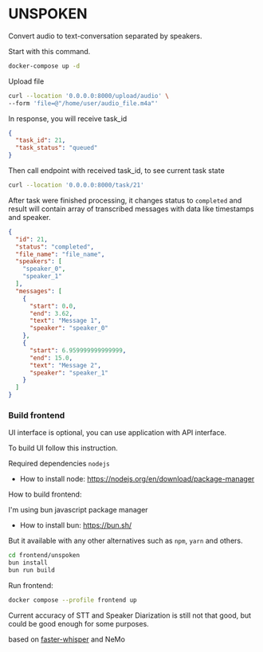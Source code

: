# UNSPOKEN

Convert audio to text-conversation separated by speakers.

Start with this command.

```bash
docker-compose up -d
```

Upload file

```bash
curl --location '0.0.0.0:8000/upload/audio' \
--form 'file=@"/home/user/audio_file.m4a"'
```

In response, you will receive task_id

```json
{
  "task_id": 21,
  "task_status": "queued"
}
```

Then call endpoint with received task_id, to see current task state

```bash
curl --location '0.0.0.0:8000/task/21'
```
After task were finished processing, it changes status to `completed` and result will contain array of transcribed
messages with data like timestamps and speaker.
```json
{
  "id": 21,
  "status": "completed",
  "file_name": "file_name",
  "speakers": [
    "speaker_0",
    "speaker_1"
  ],
  "messages": [
    {
      "start": 0.0,
      "end": 3.62,
      "text": "Message 1",
      "speaker": "speaker_0"
    },
    {
      "start": 6.959999999999999,
      "end": 15.0,
      "text": "Message 2",
      "speaker": "speaker_1"
    }
  ]
}
```

### Build frontend
UI interface is optional, you can use application with API interface. 

To build UI follow this instruction. 

Required dependencies `nodejs` 
* How to install node: https://nodejs.org/en/download/package-manager


How to build frontend:

I'm using bun javascript package manager
* How to install bun: https://bun.sh/ 

But it available with any other alternatives such as `npm`, `yarn` and others.
```bash
cd frontend/unspoken
bun install
bun run build 
```

Run frontend: 
```bash
docker compose --profile frontend up
```

Current accuracy of STT and Speaker Diarization is still not that good, but could be good enough for some purposes.

based on [faster-whisper](https://github.com/guillaumekln/faster-whisper) and NeMo 
